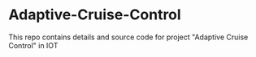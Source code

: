 # Adaptive-Cruise-Control
This repo contains details and source code for project "Adaptive Cruise Control" in IOT
